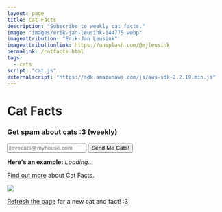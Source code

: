 ```yaml
---
layout: page
title: Cat Facts
description: "Subscribe to weekly cat facts."
image: "images/erik-jan-leusink-144775.webp"
imageattribution: "Erik-Jan Leusink"
imageattributionlink: https://unsplash.com/@ejleusink
permalink: /catfacts.html
tags:
  - cats
script: "cat.js"
externalscript: "https://sdk.amazonaws.com/js/aws-sdk-2.2.19.min.js"
---
```


<h1>Cat Facts</h1>
<h3>Get spam about cats :3 (weekly)</h3>
<form id="catForm">
  <input id="email" required="true" placeholder="ilovecats@myhouse.com">
  <button id="catButton" class="btn">Send Me Cats!</button>
</form>
<p id="note" class="hidden"></p>

<p><b>Here's an example:</b> <span id="catFact"><i>Loading...</i></span></p>

<p><a href="/2017/02/23/cat-facts.html">Find out more</a> about Cat Facts.</p>

<a href="http://thecatapi.com"><img src="http://thecatapi.com/api/images/get?format=src"></a>

<p><a href="">Refresh the page</a> for a new cat and fact! :3</p>
